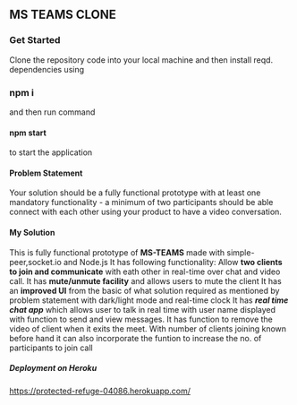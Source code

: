 ## MS TEAMS CLONE
### Get Started
Clone the repository code into your local machine and then install reqd. dependencies using
### npm i
and then run command 
#### npm start 
to start the application
#### Problem Statement
Your solution should be a fully functional prototype with at least one mandatory functionality - a minimum of two participants should be able connect with each other using your product to have a video conversation.
#### My Solution
This is fully functional prototype of **MS-TEAMS** made with simple-peer,socket.io and Node.js
It has following functionality:
Allow **two clients to join and communicate** with eath other in real-time over chat and video call.
It has **mute/unmute facility** and allows users to mute the client
It has an **improved UI**  from the basic of what solution required as mentioned by problem statement with dark/light mode and real-time clock 
It has ***real time chat app*** which allows user to talk in real time with user name displayed with function to send and view messages.
It has function to remove the video of client when it exits the meet.
With number of clients joining known before hand it can also incorporate the funtion to increase the no. of participants to join call
##### Deployment on Heroku
https://protected-refuge-04086.herokuapp.com/